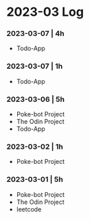 # 2023-03 Log

### 2023-03-07 | 4h
- Todo-App

### 2023-03-07 | 1h
- Todo-App

### 2023-03-06 | 5h
- Poke-bot Project
- The Odin Project
- Todo-App

### 2023-03-02 | 1h
- Poke-bot Project

### 2023-03-01 | 5h
- Poke-bot Project
- The Odin Project
- leetcode
